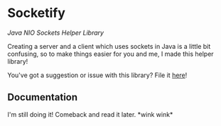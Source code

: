 # Socketify

_Java NIO Sockets Helper Library_

Creating a server and a client which uses sockets in Java is a little bit 
confusing, so to make things easier for you and me, I made this helper
library!

You've got a suggestion or issue with this library? File it 
[here](https://github.com/bmdelacruz/Socketify/issues)!

## Documentation

I'm still doing it! Comeback and read it later. \*wink wink\*